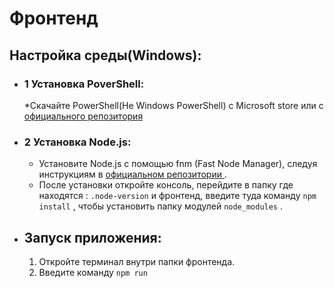 # Фронтенд
## Настройка среды(Windows):
* ### 1 Установка PoverShell:
   *Скачайте PowerShell(Не Windows PowerShell) с Microsoft store или с [официального репозитория ](https://github.com/microsoft/terminal)
* ### 2 Установка Node.js:
    * Установите Node.js с помощью fnm (Fast Node Manager), следуя инструкциям в [ официальном репозитории ](https://github.com/Schniz/fnm).
    * После установки откройте консоль, перейдите в папку где находятся : `.node-version` и фронтенд, введите туда команду `npm install` , чтобы установить папку модулей `node_modules` .
* ## Запуск приложения:
   1. Откройте терминал внутри папки фронтенда.
   2. Введите команду `npm run`

      
 

